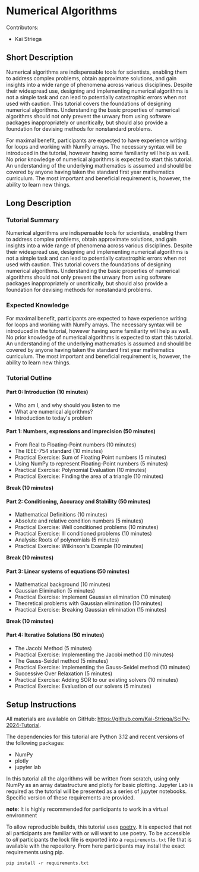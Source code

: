 # Numerical Algorithms

Contributors:

* Kai Striega

## Short Description

Numerical algorithms are indispensable tools for scientists, enabling them to address complex problems, obtain approximate solutions, and gain insights into a wide range of phenomena across various disciplines. Despite their widespread use, designing and implementing numerical algorithms is not a simple task and can lead to potentially catastrophic errors when not used with caution. This tutorial covers the foundations of designing numerical algorithms. Understanding the basic properties of numerical algorithms should not only prevent the unwary from using software packages inappropriately or uncritically, but should also provide a foundation for devising methods for nonstandard problems.

For maximal benefit, participants are expected to have experience writing for loops and working with NumPy arrays. The necessary syntax will be introduced in the tutorial, however having some familiarity will help as well. No prior knowledge of numerical algorithms is expected to start this tutorial. An understanding of the underlying mathematics is assumed and should be covered by anyone having taken the standard first year mathematics curriculum. The most important and beneficial requirement is, however, the ability to learn new things.

## Long Description


### Tutorial Summary

Numerical algorithms are indispensable tools for scientists, enabling them to address complex problems, obtain approximate solutions, and gain insights into a wide range of phenomena across various disciplines. Despite their widespread use, designing and implementing numerical algorithms is not a simple task and can lead to potentially catastrophic errors when not used with caution. This tutorial covers the foundations of designing numerical algorithms. Understanding the basic properties of numerical algorithms should not only prevent the unwary from using software packages inappropriately or uncritically, but should also provide a foundation for devising methods for nonstandard problems.

### Expected Knowledge

For maximal benefit, participants are expected to have experience writing for loops and working with NumPy arrays. The necessary syntax will be introduced in the tutorial, however having some familiarity will help as well. No prior knowledge of numerical algorithms is expected to start this tutorial. An understanding of the underlying mathematics is assumed and should be covered by anyone having taken the standard first year mathematics curriculum. The most important and beneficial requirement is, however, the ability to learn new things.


### Tutorial Outline

#### Part 0: Introduction (10 minutes)

* Who am I, and why should you listen to me
* What are numerical algorithms?
* Introduction to today's problem

#### Part 1: Numbers, expressions and imprecision (50 minutes)

* From Real to Floating-Point numbers (10 minutes)
* The IEEE-754 standard (10 minutes)
* Practical Exercise: Sum of Floating Point numbers (5 minutes) 
* Using NumPy to represent Floating-Point numbers (5 minutes)
* Practical Exercise: Polynomial Evaluation (10 minutes)
* Practical Exercise: Finding the area of a triangle (10 minutes)

**Break (10 minutes)**

#### Part 2: Conditioning, Accuracy and Stability (50 minutes)

* Mathematical Definitions (10 minutes)
* Absolute and relative condition numbers (5 minutes)
* Practical Exercise: Well conditioned problems (10 minutes)
* Practical Exercise: Ill conditioned problems (10 minutes)
* Analysis: Roots of polynomials (5 minutes)
* Practical Exercise: Wilkinson's Example (10 minutes)

**Break (10 minutes)**


#### Part 3: Linear systems of equations (50 minutes)
 
* Mathematical background (10 minutes)
* Gaussian Elimination (5 minutes)
* Practical Exercise: Implement Gaussian elimination (10 minutes)
* Theoretical problems with Gaussian elimination (10 minutes)
* Practical Exercise: Breaking Gaussian elimination (15 minutes)

**Break (10 minutes)**

#### Part 4: Iterative Solutions (50 minutes)

* The Jacobi Method (5 minutes)
* Practical Exercise: Implementing the Jacobi method (10 minutes)
* The Gauss-Seidel method (5 minutes)
* Practical Exercise: Implementing the Gauss-Seidel method (10 minutes)
* Successive Over Relaxation (5 minutes)
* Practical Exercise: Adding SOR to our existing solvers (10 minutes)
* Practical Exercise: Evaluation of our solvers (5 minutes)

## Setup Instructions

All materials are available on GitHub: https://github.com/Kai-Striega/SciPy-2024-Tutorial. 

The dependencies for this tutorial are Python 3.12 and recent versions of the following packages:

* NumPy
* plotly
* jupyter lab

In this tutorial all the algorithms will be written from scratch, using only NumPy as an array datastructure and plotly for basic plotting. Jupyter Lab is required as the tutorial will be presented as a series of jupyter notebooks. Specific version of these requirements are provided.

**note**: It is highly recommended for participants to work in a virtual environment 

To allow reproducible builds, this tutorial uses [poetry](https://python-poetry.org/). It is expected that not all participants are familiar with or will want to use poetry. To be accessible to _all_ participants the lock file is exported into a `requirements.txt` file that is available with the repository. From here participants may install the exact requirements using pip. 

```shell
pip install -r requirements.txt
```
